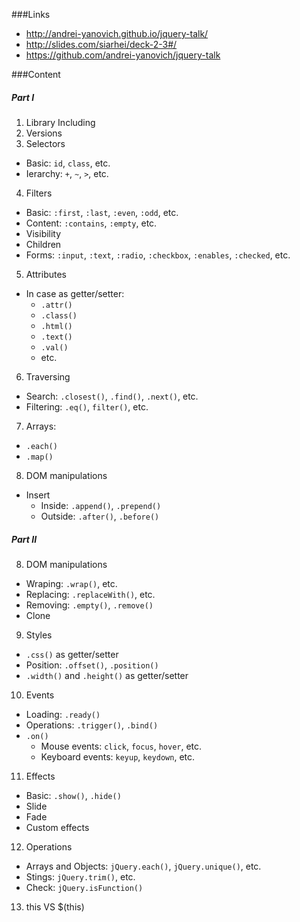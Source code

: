###Links
- http://andrei-yanovich.github.io/jquery-talk/
- http://slides.com/siarhei/deck-2-3#/
- https://github.com/andrei-yanovich/jquery-talk

###Content
##### Part I
1. Library Including
2. Versions
3. Selectors
  - Basic: `id`, `class`, etc.
  - Ierarchy: `+`, `~`, `>`, etc.
4. Filters
  - Basic: `:first`, `:last`, `:even`, `:odd`, etc.
  - Content: `:contains`, `:empty`, etc.
  - Visibility
  - Children
  - Forms: `:input`, `:text`, `:radio`, `:checkbox`, `:enables`, `:checked`, etc.
5. Attributes
  - In case as getter/setter:
    * `.attr()` 
    * `.class()`
    * `.html()`
    * `.text()`
    * `.val()`
    * etc.
6. Traversing
  - Search: `.closest()`, `.find()`, `.next()`, etc.
  - Filtering: `.eq()`, `filter()`, etc.
7. Arrays: 
  - `.each()`
  - `.map()`
8. DOM manipulations
  - Insert
    * Inside: `.append()`, `.prepend()`
    * Outside: `.after()`, `.before()`

##### Part II
8. DOM manipulations
  - Wraping: `.wrap()`, etc.
  - Replacing: `.replaceWith()`, etc.
  - Removing: `.empty()`, `.remove()`
  - Clone
9. Styles
  - `.css()` as getter/setter
  - Position: `.offset()`, `.position()`
  - `.width()` and `.height()` as getter/setter
10. Events
  - Loading: `.ready()`
  - Operations: `.trigger()`, `.bind()`
  - `.on()`
    * Mouse events: `click`, `focus`, `hover`, etc.
    * Keyboard events: `keyup`, `keydown`, etc.
11. Effects
  - Basic: `.show()`, `.hide()`
  - Slide
  - Fade
  - Custom effects
12. Operations
  - Arrays and Objects: `jQuery.each()`, `jQuery.unique()`, etc.
  - Stings: `jQuery.trim()`, etc.
  - Check: `jQuery.isFunction()`
13. this VS $(this)